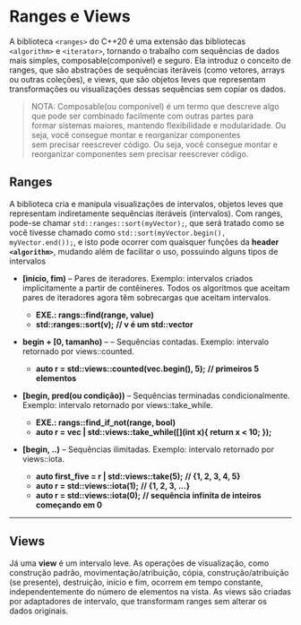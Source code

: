 # Ranges e Views

A biblioteca `<ranges>` do C++20 é uma extensão das bibliotecas `<algorithm>` e `<iterator>`, tornando o trabalho com sequências
de dados mais simples, composable(componível) e seguro. Ela introduz o conceito de ranges, que são abstrações de sequências iteráveis
(como vetores, arrays ou outras coleções), e views, que são objetos leves que representam transformações ou visualizações dessas
sequências sem copiar os dados.

> NOTA: Composable(ou componível) é um termo que descreve algo que pode ser combinado facilmente com outras partes para  
> formar sistemas maiores, mantendo flexibilidade e modularidade. Ou seja, você consegue montar e reorganizar componentes  
> sem precisar reescrever código. Ou seja, você consegue montar e reorganizar componentes sem precisar reescrever código.

## Ranges

A biblioteca cria e manipula visualizações de intervalos, objetos leves que representam indiretamente sequências iteráveis (intervalos).
Com ranges, pode-se chamar `std::ranges::sort(myVector);`, que será tratado como se você tivesse chamado como
`std::sort(myVector.begin(), myVector.end());`, e isto pode ocorrer com quaisquer funções da **header `<algorithm>`**,
mudando além de facilitar o uso, possuindo alguns tipos de intervalos

- **[início, fim)** – Pares de iteradores. Exemplo: intervalos criados implicitamente a partir de contêineres.
  Todos os algoritmos que aceitam pares de iteradores agora têm sobrecargas que aceitam intervalos.

  - **EXE.: rangs::find(range, value)**
  - **std::ranges::sort(v);** **// v é um std::vector**

- **begin + [0, tamanho)** – – Sequências contadas. Exemplo: intervalo retornado por views::counted.

  - **auto r = std::views::counted(vec.begin(), 5);** **// primeiros 5 elementos**

- **[begin, pred(ou condição))** – Sequências terminadas condicionalmente. Exemplo: intervalo retornado por views::take_while.

  - **EXE.: rangs::find_if_not(range, bool)**
  - **auto r = vec | std::views::take_while([](int x){ return x < 10; });**

- **[begin, ..)** – Sequências ilimitadas. Exemplo: intervalo retornado por views::iota.
  - **auto first_five = r | std::views::take(5);** **// {1, 2, 3, 4, 5}**
  - **auto r = std::views::iota(1);** **// {1, 2, 3, ...}**
  - **auto r = std::views::iota(0);** **// sequência infinita de inteiros começando em 0**

---

## Views

Já uma **view** é um intervalo leve. As operações de visualização, como construção padrão, movimentação/atribuição, cópia,
construção/atribuição (se presente), destruição, início e fim, ocorrem em tempo constante, independentemente do número
de elementos na vista. As views são criadas por adaptadores de intervalo, que transformam ranges sem alterar os dados originais.
